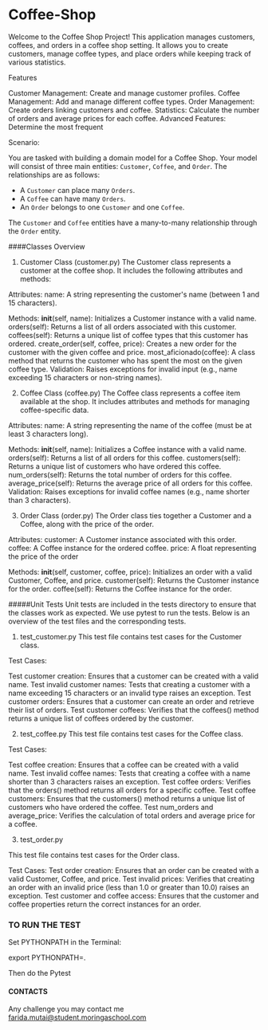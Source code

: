 # Coffee-Shop

Welcome to the Coffee Shop Project! This application manages customers, coffees, and orders in a coffee shop setting. It allows you to create customers, manage coffee types, and place orders while keeping track of various statistics.

Features

Customer Management: Create and manage customer profiles.
Coffee Management: Add and manage different coffee types.
Order Management: Create orders linking customers and coffee.
Statistics: Calculate the number of orders and average prices for each coffee.
Advanced Features: Determine the most frequent 

Scenario:

You are tasked with building a domain model for a Coffee Shop. Your model will consist of three main entities: `Customer`, `Coffee`, and `Order`. The relationships are as follows:

- A `Customer` can place many `Orders`.
- A `Coffee` can have many `Orders`.
- An `Order` belongs to one `Customer` and one `Coffee`.

The `Customer` and `Coffee` entities have a many-to-many relationship through the `Order` entity.

####Classes Overview
1. Customer Class (customer.py)
The Customer class represents a customer at the coffee shop. It includes the following attributes and methods:

Attributes:
name: A string representing the customer's name (between 1 and 15 characters).

Methods:
__init__(self, name): Initializes a Customer instance with a valid name.
orders(self): Returns a list of all orders associated with this customer.
coffees(self): Returns a unique list of coffee types that this customer has ordered.
create_order(self, coffee, price): Creates a new order for the customer with the given coffee and price.
most_aficionado(coffee): A class method that returns the customer who has spent the most on the given coffee type.
Validation:
Raises exceptions for invalid input (e.g., name exceeding 15 characters or non-string names).


2. Coffee Class (coffee.py)
The Coffee class represents a coffee item available at the shop. It includes attributes and methods for managing coffee-specific data.

Attributes:
name: A string representing the name of the coffee (must be at least 3 characters long).

Methods:
__init__(self, name): Initializes a Coffee instance with a valid name.
orders(self): Returns a list of all orders for this coffee.
customers(self): Returns a unique list of customers who have ordered this coffee.
num_orders(self): Returns the total number of orders for this coffee.
average_price(self): Returns the average price of all orders for this coffee.
Validation:
Raises exceptions for invalid coffee names (e.g., name shorter than 3 characters).

3. Order Class (order.py)
The Order class ties together a Customer and a Coffee, along with the price of the order.

Attributes:
customer: A Customer instance associated with this order.
coffee: A Coffee instance for the ordered coffee.
price: A float representing the price of the order 

Methods:
__init__(self, customer, coffee, price): Initializes an order with a valid Customer, Coffee, and price.
customer(self): Returns the Customer instance for the order.
coffee(self): Returns the Coffee instance for the order.



#####Unit Tests
Unit tests are included in the tests directory to ensure that the classes work as expected. We use pytest to run the tests. Below is an overview of the test files and the corresponding tests.

1. test_customer.py
This test file contains test cases for the Customer class.

Test Cases:

Test customer creation: Ensures that a customer can be created with a valid name.
Test invalid customer names: Tests that creating a customer with a name exceeding 15 characters or an invalid type raises an exception.
Test customer orders: Ensures that a customer can create an order and retrieve their list of orders.
Test customer coffees: Verifies that the coffees() method returns a unique list of coffees ordered by the customer.

2. test_coffee.py
This test file contains test cases for the Coffee class.

Test Cases:

Test coffee creation: Ensures that a coffee can be created with a valid name.
Test invalid coffee names: Tests that creating a coffee with a name shorter than 3 characters raises an exception.
Test coffee orders: Verifies that the orders() method returns all orders for a specific coffee.
Test coffee customers: Ensures that the customers() method returns a unique list of customers who have ordered the coffee.
Test num_orders and average_price: Verifies the calculation of total orders and average price for a coffee.

3. test_order.py

This test file contains test cases for the Order class.

Test Cases:
Test order creation: Ensures that an order can be created with a valid Customer, Coffee, and price.
Test invalid prices: Verifies that creating an order with an invalid price (less than 1.0 or greater than 10.0) raises an exception.
Test customer and coffee access: Ensures that the customer and coffee properties return the correct instances for an order.

### TO RUN THE TEST
Set PYTHONPATH in the Terminal:

export PYTHONPATH=.

Then do the Pytest

#### CONTACTS

Any challenge you may contact me farida.mutai@student.moringaschool.com
